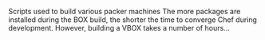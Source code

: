 Scripts used to build various packer machines
The more packages are installed during the BOX build, the shorter the time to converge Chef during development.
However, building a VBOX takes a number of hours...
